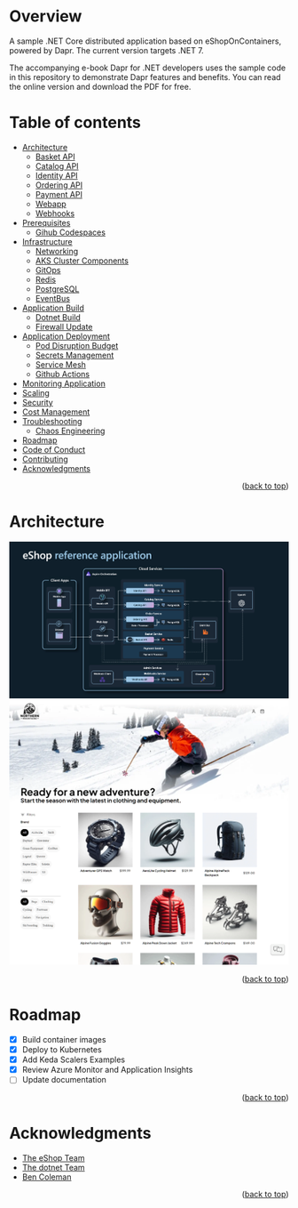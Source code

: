 Overview
=================
A sample .NET Core distributed application based on eShopOnContainers, powered by Dapr. The current version targets .NET 7.

The accompanying e-book Dapr for .NET developers uses the sample code in this repository to demonstrate Dapr features and benefits. You can read the online version and download the PDF for free.

Table of contents
=================
<!--ts-->
* [Architecture](#architecture)
    * [Basket API](./docs/architecture.md#basket-api)
    * [Catalog API](./docs/architecture.md#catalog-api)
    * [Identity API](./docs/architecture.md#identity-api)
    * [Ordering API](./docs/architecture.md#ordering-api)
    * [Payment API](./docs/architecture.md#payment-api)
    * [Webapp](./docs/architecture.md#webapp)
    * [Webhooks](./docs/architecture.md#webhooks)
* [Prerequisites](./docs/prerequisites.md)
    * [Gihub Codespaces](./docs/prerequisites.md#github-codespaces)
* [Infrastructure](./docs/infrastructure.md) 
    * [Networking](./docs/infrastructure.md#networking)
    * [AKS Cluster Components](./docs/infrastructure.md#aks-cluster-components)
    * [GitOps](./docs/infrastructure.md#gitops)
    * [Redis](./docs/installation.md#redis)
    * [PostgreSQL](./docs/installation.md#postgresql)
    * [EventBus](./docs/installation.md#eventbus)
* [Application Build](./docs/build.md)
    * [Dotnet Build](./docs/build.md#dotnet-publish)
    * [Firewall Update](./docs/build.md#firewalls)
* [Application Deployment](./docs/deployment.md)
    * [Pod Disruption Budget](./docs/deployment.md#pod-disruption-budget)
    * [Secrets Management](./docs/deployment.md#secrets-management)
    * [Service Mesh](./docs/deployment.md#service-mesh)
    * [Github Actions](./docs/deployment.md#github-actions)
* [Monitoring Application](./docs/monitoring.md)
* [Scaling](./docs/scaling.md)
* [Security](./docs/security.md)
* [Cost Management](./docs/cost-management.md)
* [Troubleshooting](./docs/troubleshooting.md)
    * [Chaos Engineering](./docs/troubleshooting.md#chaos-engineering)
* [Roadmap](#Roadmap)
* [Code of Conduct](./CODE_OF_CONDUCT.md)
* [Contributing](./CONTRIBUTING.md)
* [Acknowledgments](#Acknowledgments)
<!--te-->
<p align="right">(<a href="#readme-top">back to top</a>)</p>

Architecture 
============
![eShop Reference Application architecture diagram](.assets/eshop_architecture.png)
![eShop Reference Application Home page](.assets/eshop_homepage.png)
<p align="right">(<a href="#readme-top">back to top</a>)</p>

Roadmap
============
- [X] Build container images
- [X] Deploy to Kubernetes
- [x] Add Keda Scalers Examples
- [X] Review Azure Monitor and Application Insights
- [ ] Update documentation
<p align="right">(<a href="#readme-top">back to top</a>)</p>

Acknowledgments
============
* [The eShop Team](https://github.com/dotnet/eshop)
* [The dotnet Team](https://github.com/dotnet)
* [Ben Coleman](https://github.com/benc-uk/kube-workshop)

<p align="right">(<a href="#readme-top">back to top</a>)</p>
